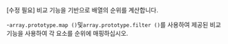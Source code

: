 [수정 필요]
비교 기능을 기반으로 배열의 순위를 계산합니다.

-`array.prototype.map ()`및`array.prototype.filter ()`를 사용하여 제공된 비교 기능을 사용하여 각 요소를 순위에 매핑하십시오.
